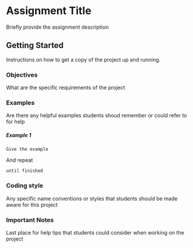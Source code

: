 # Assignment Title

Briefly provide the assignment description

## Getting Started

Instructions on how to get a copy of the project up and running.

### Objectives

What are the specific requirements of the project

### Examples

Are there any helpful examples students shoud remember or could refer to for help

##### Example 1

```
Give the example
```

And repeat

```
until finished
```

### Coding style

Any specific name conventions or styles that students should be made aware for this project

### Important Notes

Last place for help tips that students could consider when working on the project